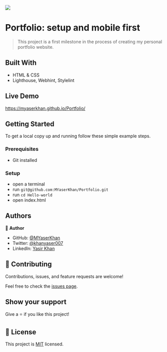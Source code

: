 ![](https://img.shields.io/badge/Microverse-blueviolet)

# Portfolio: setup and mobile first

> This project is a first milestone in the process of creating my personal portfolio website.


## Built With

- HTML & CSS
- Lighthouse, Webhint, Stylelint

## Live Demo

https://myaserkhan.github.io/Portfolio/


## Getting Started


To get a local copy up and running follow these simple example steps.

### Prerequisites

- Git installed

### Setup
- open a terminal
- run `git@github.com:MYaserKhan/Portfolio.git`
- run `cd Hello-world`
- open index.html

## Authors

👤 **Author**

- GitHub: [@MYaserKhan](https://github.com/MYaserKhan)
- Twitter: [@khanyaser007](https://twitter.com/khanyaser007)
- LinkedIn: [Yasir Khan](https://www.linkedin.com/in/yasir-khan-398229195/)

## 🤝 Contributing

Contributions, issues, and feature requests are welcome!

Feel free to check the [issues page](../../issues/).

## Show your support

Give a ⭐️ if you like this project!

## 📝 License

This project is [MIT](./LICENSE) licensed.
